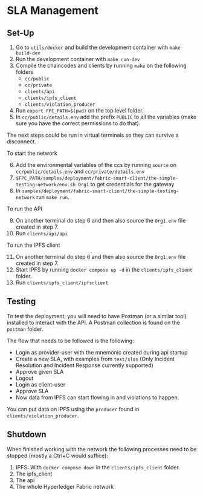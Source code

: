 # SLA Management

## Set-Up

1. Go to `utils/docker` and build the development container with `make build-dev`
2. Run the development container with `make run-dev`
3. Compile the chaincodes and clients by running `make` on the following folders
    * `cc/public`
    * `cc/private`
    * `clients/api`
    * `clients/ipfs_client`
    * `clients/violation_producer`
4. Run `export FPC_PATH=$(pwd)` on the top level folder.
5. In `cc/public/details.env` add the prefix `PUBLIC` to all the variables (make sure you have the correct permissions to do that).

The next steps could be run in virtual terminals so they can survive a disconnect.

To start the network

6. Add the environmental variables of the ccs by running `source` on `cc/public/details.env` and `cc/private/details.env`
7. `$FPC_PATH/samples/deployment/fabric-smart-client/the-simple-testing-network/env.sh Org1` to get credentials for the gateway
8. In `samples/deployment/fabric-smart-client/the-simple-testing-network` run `make run`.

To run the API

9. On another terminal do step 6 and then also source the `Org1.env` file created in step 7.
10. Run `clients/api/api`


To run the IPFS client

11. On another terminal do step 6 and then also source the `Org1.env` file created in step 7.
12. Start IPFS by running `docker compose up -d` in the `clients/ipfs_client` folder.
13. Run `clients/ipfs_client/ipfsclient`

## Testing

To test the deployment, you will need to have Postman (or a similar tool) installed to interact with the API. A Postman collection is found on the `postman` folder.

The flow that needs to be followed is the following:

* Login as provider-user with the mnemonic created during api startup
* Create a new SLA, with examples from `test/slas` (Only Incident Resolution and Incident Response currently supported)
* Approve given SLA
* Logout
* Login as client-user
* Approve SLA
* Now data from IPFS can start flowing in and violations to happen.

You can put data on IPFS using the `producer` found in `clients/violation_producer`.

## Shutdown

When finished working with the network the following processes need to be stopped (mostly a Ctrl+C would suffice):

1) IPFS: With `docker compose down` in the `clients/ipfs_client` folder.
2) The ipfs_client
3) The api
4) The whole Hyperledger Fabric network